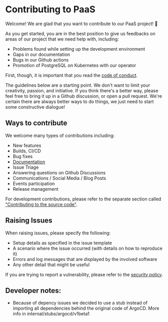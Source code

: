 # Contributing to PaaS

Welcome! We are glad that you want to contribute to our PaaS project! 💖

As you get started, you are in the best position to give us feedbacks on areas of
our project that we need help with, including:

* Problems found while setting up the development environment
* Gaps in our documentation
* Bugs in our Github actions
* Promotion of PostgreSQL on Kubernetes with our operator

First, though, it is important that you read the [code of
conduct](CODE_OF_CONDUCT.md).

The guidelines below are a starting point. We don't want to limit your
creativity, passion, and initiative. If you think there's a better way, please
feel free to bring it up in a Github discussion, or open a pull request. We're
certain there are always better ways to do things, we just need to start some
constructive dialogue!

## Ways to contribute

We welcome many types of contributions including:

* New features
* Builds, CI/CD
* Bug fixes
* [Documentation](docs/index.md)
* Issue Triage
* Answering questions on Github Discussions
* Communications / Social Media / Blog Posts
* Events participation
* Release management

For development contributions, please refer to the separate section called
["Contributing to the source code"](contribute/README.md).

## Raising Issues

When raising issues, please specify the following:

- Setup details as specified in the issue template
- A scenario where the issue occurred (with details on how to reproduce it)
- Errors and log messages that are displayed by the involved software
- Any other detail that might be useful

If you are trying to report a vulnerability, please refer to the
[security policy](SECURITY.md).

## Developer notes:
- Because of depency issues we decided to use a stub instead of importing all dependencies behind the original code of ArgoCD.
  More info in internal/stubs/argocd/v1beta1

